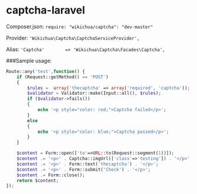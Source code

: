 captcha-laravel
===============
Composer.json:
`require: "wikichua/captcha": "dev-master"`

Provider:
`'Wikichua\Captcha\CaptchaServiceProvider',`

Alias:
`'Captcha'  	  => 'Wikichua\Captcha\Facades\Captcha',`

###Sample usage:
````php
Route::any('test',function() {
    if (Request::getMethod() == 'POST')
    {
        $rules =  array('thecaptcha' => array('required', 'captcha'));
        $validator = Validator::make(Input::all(), $rules);
        if ($validator->fails())
        {
            echo '<p style="color: red;">Captcha failed</p>';
        }
        else
        {
            echo '<p style="color: blue;">Captcha passed</p>';
        }
    }

    $content = Form::open(['to'=>URL::to(Request::segment(1))]);
    $content .= '<p>' . Captcha::imgUrl(['class'=>'testing']) . '</p>';
    $content .= '<p>' . Form::text('thecaptcha') . '</p>';
    $content .= '<p>' . Form::submit('Check') . '</p>';
    $content .= Form::close();
    return $content;
});
````
